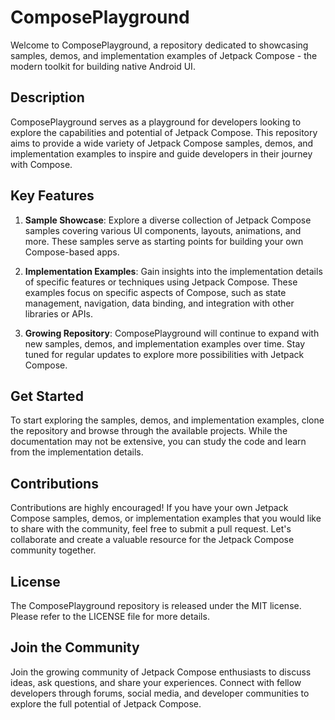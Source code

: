 # ComposePlayground

Welcome to ComposePlayground, a repository dedicated to showcasing samples, demos, and implementation examples of Jetpack Compose - the modern toolkit for building native Android UI.

## Description

ComposePlayground serves as a playground for developers looking to explore the capabilities and potential of Jetpack Compose. This repository aims to provide a wide variety of Jetpack Compose samples, demos, and implementation examples to inspire and guide developers in their journey with Compose.

## Key Features

1. **Sample Showcase**: Explore a diverse collection of Jetpack Compose samples covering various UI components, layouts, animations, and more. These samples serve as starting points for building your own Compose-based apps.

2. **Implementation Examples**: Gain insights into the implementation details of specific features or techniques using Jetpack Compose. These examples focus on specific aspects of Compose, such as state management, navigation, data binding, and integration with other libraries or APIs.

3. **Growing Repository**: ComposePlayground will continue to expand with new samples, demos, and implementation examples over time. Stay tuned for regular updates to explore more possibilities with Jetpack Compose.

## Get Started

To start exploring the samples, demos, and implementation examples, clone the repository and browse through the available projects. While the documentation may not be extensive, you can study the code and learn from the implementation details.

## Contributions

Contributions are highly encouraged! If you have your own Jetpack Compose samples, demos, or implementation examples that you would like to share with the community, feel free to submit a pull request. Let's collaborate and create a valuable resource for the Jetpack Compose community together.

## License

The ComposePlayground repository is released under the MIT license. Please refer to the LICENSE file for more details.

## Join the Community

Join the growing community of Jetpack Compose enthusiasts to discuss ideas, ask questions, and share your experiences. Connect with fellow developers through forums, social media, and developer communities to explore the full potential of Jetpack Compose.
